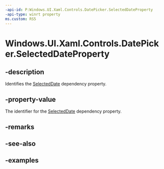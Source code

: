 ```yaml
---
-api-id: P:Windows.UI.Xaml.Controls.DatePicker.SelectedDateProperty
-api-type: winrt property
ms.custom: RS5
---
```


<!-- Property syntax.
public DependencyProperty SelectedDateProperty { get; }
-->

# Windows.UI.Xaml.Controls.DatePicker.SelectedDateProperty

## -description

Identifies the [SelectedDate](datepicker_selecteddate.md) dependency property.

## -property-value

The identifier for the [SelectedDate](datepicker_selecteddate.md) dependency property.

## -remarks

## -see-also

## -examples

